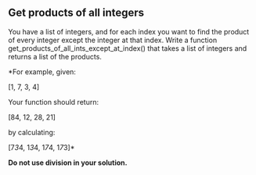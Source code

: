 ## Get products of all integers

You have a list of integers, and for each index you want to find the product of every integer except the integer at that index.
Write a function get_products_of_all_ints_except_at_index() that takes a list of integers and returns a list of the products.

*For example, given:

  [1, 7, 3, 4]

Your function should return:

  [84, 12, 28, 21]

by calculating:

[7*3*4, 1*3*4, 1*7*4, 1*7*3]*



**Do not use division in your solution.**
